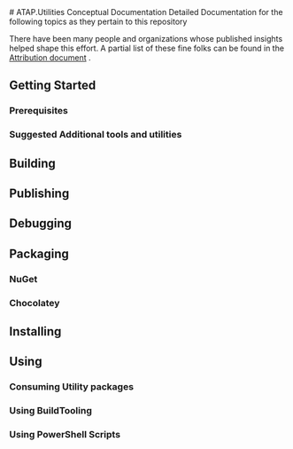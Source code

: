 <!-- <base href="http://localhost:8080/">-->
 <base href="https://BillHertzing.GitHub.io/"> 
# ATAP.Utilities Conceptual Documentation
Detailed Documentation for the following topics as they pertain to this repository

There have been many people and organizations whose published insights helped shape this effort. A partial list of these fine folks can be found in the [Attribution document](./Documentation/ATTRIBUTION.html) .
## <a id="GettingStarted" />Getting Started

### <a id="Prerequisites" />Prerequisites

### Suggested Additional tools and utilities

## <a id="Building" /> Building

## <a id="Publishing" />Publishing

## <a id="Debugging" />Debugging

## <a id="Packaging" />Packaging

### <a id="NuGetPackaging" />NuGet

### <a id="ChocolateyPackaging" />Chocolatey

## <a id="Installing" />Installing

## <a id="Using" />Using
### <a id="ConsumingUtilityPackages" />Consuming Utility packages

### <a id="UsingBuildTooling" />Using BuildTooling

### <a id="UsingPowerShellScripts" />Using PowerShell Scripts
